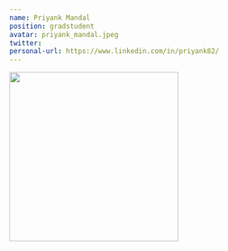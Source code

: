```yaml
---
name: Priyank Mandal
position: gradstudent
avatar: priyank_mandal.jpeg
twitter: 
personal-url: https://www.linkedin.com/in/priyank82/
---
```


<img width="300" src="{{site.baseurl}}/images/people/{{page.avatar}}" data-action="zoom">
